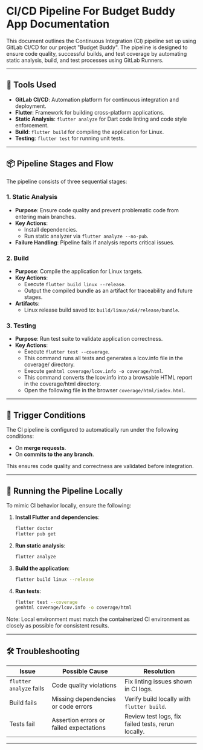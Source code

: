 # CI/CD Pipeline For Budget Buddy App Documentation
This document outlines the Continuous Integration (CI) pipeline set up using GitLab CI/CD for our project "Budget Buddy". The pipeline is designed to ensure code quality, successful builds, and test coverage by automating static analysis, build, and test processes using GitLab Runners.

---

## 🔧 Tools Used

- **GitLab CI/CD**: Automation platform for continuous integration and deployment.
- **Flutter**: Framework for building cross-platform applications.
- **Static Analysis**: `flutter analyze` for Dart code linting and code style enforcement.
- **Build**: `flutter build` for compiling the application for Linux.
- **Testing**: `flutter test` for running unit tests.

---

## 📦 Pipeline Stages and Flow

The pipeline consists of three sequential stages:

### 1. **Static Analysis**
- **Purpose**: Ensure code quality and prevent problematic code from entering main branches.
- **Key Actions**:
  - Install dependencies.
  - Run static analyzer via `flutter analyze --no-pub`.
- **Failure Handling**: Pipeline fails if analysis reports critical issues.

### 2. **Build**
- **Purpose**: Compile the application for Linux targets.
- **Key Actions**:
  - Execute `flutter build linux --release`.
  - Output the compiled bundle as an artifact for traceability and future stages.
- **Artifacts**:
  - Linux release build saved to: `build/linux/x64/release/bundle`.

### 3. **Testing**
- **Purpose**: Run test suite to validate application correctness.
- **Key Actions**:
  - Execute `flutter test --coverage`.
  - This command runs all tests and generates a lcov.info file in the coverage/ directory.
  - Execute `genhtml coverage/lcov.info -o coverage/html`.
  - This command converts the lcov.info into a browsable HTML report in the coverage/html directory.
  - Open the following file in the browser `coverage/html/index.html`.




---

## 🚀 Trigger Conditions

The CI pipeline is configured to automatically run under the following conditions:

- On **merge requests**.
- On **commits to the any branch**.

This ensures code quality and correctness are validated before integration.

---

## 🧪 Running the Pipeline Locally

To mimic CI behavior locally, ensure the following:

1. **Install Flutter and dependencies**:
   ```bash
   flutter doctor
   flutter pub get
   ```

2. **Run static analysis**:
   ```bash
   flutter analyze
   ```

3. **Build the application**:
   ```bash
   flutter build linux --release
   ```

4. **Run tests**:
   ```bash
   flutter test --coverage
   genhtml coverage/lcov.info -o coverage/html
   ```

Note: Local environment must match the containerized CI environment as closely as possible for consistent results.

---

## 🛠️ Troubleshooting

| Issue                      | Possible Cause                    | Resolution                                     |
|---------------------------|------------------------------------|------------------------------------------------|
| `flutter analyze` fails   | Code quality violations            | Fix linting issues shown in CI logs.           |
| Build fails               | Missing dependencies or code errors | Verify build locally with `flutter build`.     |
| Tests fail                | Assertion errors or failed expectations | Review test logs, fix failed tests, rerun locally. |


---

